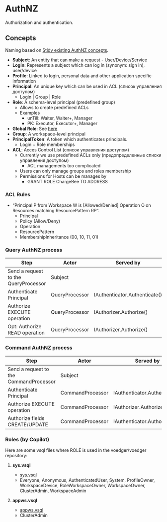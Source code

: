# AuthNZ

Authorization and authentication.

## Concepts

Naming based on [Stidy existing AuthNZ concepts](../../rsch/20221105-authnz/README.md).

- **Subject**: An entity that can make a request - User/Device/Service
- **Login**: Represents a subject which can log in (synonym: sign in), user/device
- **Profile**: Linked to login, personal data and other application specific information
- **Principal**: An unique key which can be used in ACL (список управления доступом)
  - Login | Group | Role
- **Role**: A schema-level principal (predefined group)
  - Allows to create predefined ACLs
  - Examples
    - unTill: Waiter, Waiter+, Manager
    - PK: Executor, Executor+, Manager
- **Global Role**: See [here](groles.md)  
- **Group**: A workspace-level principal
- **PrincipalToken**: A token which authenticates principals.
  - Login + Role memberships
- **ACL**: Acces Control List (список управления доступом)
  - Currently we use predefined ACLs only (предопределенные списки управления доступом)
    - ACL managements too complicated
  - Users can only manage groups and roles membership
  - Permissions for Hosts can be manages by
    - GRANT ROLE ChargeBee TO ADDRESS <ip>

### ACL Rules

- “Principal P from Workspace W is [Allowed/Denied] Operation O on Resources matching ResourcePattern RP”.
  - Principal
  - Policy (Allow/Deny)
  - Operation
  - ResourcePattern
  - MembershipInheritance (00, 10, 11, 01)

### Query AuthNZ process

|Step   |Actor      | Served by   |
|-      |---------- | ----------  |
|Send a request to the QueryProcessor |Subject ||
|Authenticate Principal|QueryProcessor |IAuthenticator.Authenticate()|
|Authorize EXECUTE operation|QueryProcessor |IAuthorizer.Authorize()|
|Opt: Authorize READ operation|QueryProcessor|IAuthorizer.Authorize()|

### Command AuthNZ process

|Step|Actor|Served by|
|-|-|-|
|Send a request to the CommandProcessor|Subject ||
|Authenticate Principal|CommandProcessor |IAuthenticator.Authenticate()|
|Authorize EXECUTE operation|CommandProcessor |IAuthorizer.Authorize()|
|Authorize fields CREATE/UPDATE|CommandProcessor |IAuthenticator.Authorize() |

### Roles (by Copilot)

Here are some vsql files where ROLE is used in the voedger/voedger repository:

1. **sys.vsql**
   - [sys.vsql](https://github.com/voedger/voedger/blob/5935d2eaefc92dad72dbaab94a33e47d16d2264a/pkg/sys/sys.vsql#L426-L500)
   - Everyone, Anonymous, AuthenticatedUser, System, ProfileOwner, WorkspaceDevice, RoleWorkspaceOwner, WorkspaceOwner, ClusterAdmin, WorkspaceAdmin

3. **appws.vsql**
   - [appws.vsql](https://github.com/voedger/voedger/blob/5935d2eaefc92dad72dbaab94a33e47d16d2264a/pkg/cluster/appws.vsql#L1-L36)
   - ClusterAdmin
